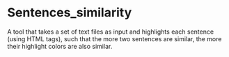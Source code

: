 # Sentences_similarity
 A tool that takes a set of text files as input and highlights each sentence (using HTML tags), such that the more two sentences are similar, the more their highlight colors are also similar.

